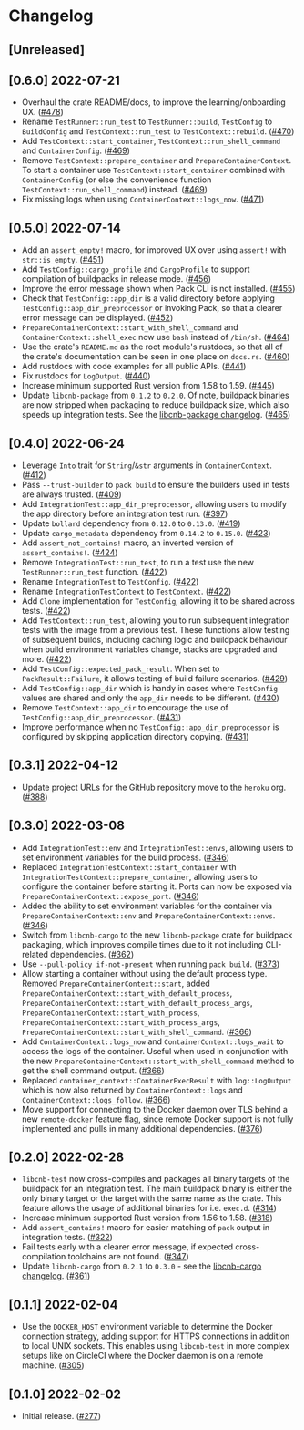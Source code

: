 # Changelog

## [Unreleased]

## [0.6.0] 2022-07-21

- Overhaul the crate README/docs, to improve the learning/onboarding UX. ([#478](https://github.com/heroku/libcnb.rs/pull/478))
- Rename `TestRunner::run_test` to `TestRunner::build`, `TestConfig` to `BuildConfig` and `TestContext::run_test` to `TestContext::rebuild`. ([#470](https://github.com/heroku/libcnb.rs/pull/470))
- Add `TestContext::start_container`, `TestContext::run_shell_command` and `ContainerConfig`. ([#469](https://github.com/heroku/libcnb.rs/pull/469))
- Remove `TestContext::prepare_container` and `PrepareContainerContext`. To start a container use `TestContext::start_container` combined with `ContainerConfig` (or else the convenience function `TestContext::run_shell_command`) instead. ([#469](https://github.com/heroku/libcnb.rs/pull/469))
- Fix missing logs when using `ContainerContext::logs_now`. ([#471](https://github.com/heroku/libcnb.rs/pull/471))

## [0.5.0] 2022-07-14

- Add an `assert_empty!` macro, for improved UX over using `assert!` with `str::is_empty`. ([#451](https://github.com/heroku/libcnb.rs/pull/451))
- Add `TestConfig::cargo_profile` and `CargoProfile` to support compilation of buildpacks in release mode. ([#456](https://github.com/heroku/libcnb.rs/pull/456))
- Improve the error message shown when Pack CLI is not installed. ([#455](https://github.com/heroku/libcnb.rs/pull/455))
- Check that `TestConfig::app_dir` is a valid directory before applying `TestConfig::app_dir_preprocessor` or invoking Pack, so that a clearer error message can be displayed. ([#452](https://github.com/heroku/libcnb.rs/pull/452))
- `PrepareContainerContext::start_with_shell_command` and `ContainerContext::shell_exec` now use `bash` instead of `/bin/sh`. ([#464](https://github.com/heroku/libcnb.rs/pull/464))
- Use the crate's `README.md` as the root module's rustdocs, so that all of the crate's documentation can be seen in one place on `docs.rs`. ([#460](https://github.com/heroku/libcnb.rs/pull/460))
- Add rustdocs with code examples for all public APIs. ([#441](https://github.com/heroku/libcnb.rs/pull/441))
- Fix rustdocs for `LogOutput`. ([#440](https://github.com/heroku/libcnb.rs/pull/440))
- Increase minimum supported Rust version from 1.58 to 1.59. ([#445](https://github.com/heroku/libcnb.rs/pull/445))
- Update `libcnb-package` from `0.1.2` to `0.2.0`. Of note, buildpack binaries are now stripped when packaging to reduce buildpack size, which also speeds up integration tests. See the [libcnb-package changelog](../libcnb-package/CHANGELOG.md#020-2022-07-14). ([#465](https://github.com/heroku/libcnb.rs/pull/465))

## [0.4.0] 2022-06-24

- Leverage `Into` trait for `String`/`&str` arguments in `ContainerContext`. ([#412](https://github.com/heroku/libcnb.rs/pull/412))
- Pass `--trust-builder` to `pack build` to ensure the builders used in tests are always trusted. ([#409](https://github.com/heroku/libcnb.rs/pull/409))
- Add `IntegrationTest::app_dir_preprocessor`, allowing users to modify the app directory before an integration test run. ([#397](https://github.com/heroku/libcnb.rs/pull/397))
- Update `bollard` dependency from `0.12.0` to `0.13.0`. ([#419](https://github.com/heroku/libcnb.rs/pull/419))
- Update `cargo_metadata` dependency from `0.14.2` to `0.15.0`. ([#423](https://github.com/heroku/libcnb.rs/pull/423))
- Add `assert_not_contains!` macro, an inverted version of `assert_contains!`. ([#424](https://github.com/heroku/libcnb.rs/pull/424))
- Remove `IntegrationTest::run_test`, to run a test use the new `TestRunner::run_test` function. ([#422](https://github.com/heroku/libcnb.rs/pull/422))
- Rename `IntegrationTest` to `TestConfig`. ([#422](https://github.com/heroku/libcnb.rs/pull/422))
- Rename `IntegrationTestContext` to `TestContext`. ([#422](https://github.com/heroku/libcnb.rs/pull/422))
- Add `Clone` implementation for `TestConfig`, allowing it to be shared across tests. ([#422](https://github.com/heroku/libcnb.rs/pull/422))
- Add `TestContext::run_test`, allowing you to run subsequent integration tests with the image from a previous test. These functions allow testing of subsequent builds, including caching logic and buildpack behaviour when build environment variables change, stacks are upgraded and more. ([#422](https://github.com/heroku/libcnb.rs/pull/422))
- Add `TestConfig::expected_pack_result`. When set to `PackResult::Failure`, it allows testing of build failure scenarios. ([#429](https://github.com/heroku/libcnb.rs/pull/429))
- Add `TestConfig::app_dir` which is handy in cases where `TestConfig` values are shared and only the `app_dir` needs to be different. ([#430](https://github.com/heroku/libcnb.rs/pull/430))
- Remove `TestContext::app_dir` to encourage the use of `TestConfig::app_dir_preprocessor`. ([#431](https://github.com/heroku/libcnb.rs/pull/431))
- Improve performance when no `TestConfig::app_dir_preprocessor` is configured by skipping application directory copying. ([#431](https://github.com/heroku/libcnb.rs/pull/431))

## [0.3.1] 2022-04-12

- Update project URLs for the GitHub repository move to the `heroku` org. ([#388](https://github.com/heroku/libcnb.rs/pull/388))

## [0.3.0] 2022-03-08

- Add `IntegrationTest::env` and `IntegrationTest::envs`, allowing users to set environment variables for the build process. ([#346](https://github.com/heroku/libcnb.rs/pull/346))
- Replaced `IntegrationTestContext::start_container` with `IntegrationTestContext::prepare_container`, allowing users to configure the container before starting it. Ports can now be exposed via `PrepareContainerContext::expose_port`. ([#346](https://github.com/heroku/libcnb.rs/pull/346))
- Added the ability to set environment variables for the container via `PrepareContainerContext::env` and `PrepareContainerContext::envs`. ([#346](https://github.com/heroku/libcnb.rs/pull/346))
- Switch from `libcnb-cargo` to the new `libcnb-package` crate for buildpack packaging, which improves compile times due to it not including CLI-related dependencies. ([#362](https://github.com/heroku/libcnb.rs/pull/362))
- Use `--pull-policy if-not-present` when running `pack build`. ([#373](https://github.com/heroku/libcnb.rs/pull/373))
- Allow starting a container without using the default process type. Removed `PrepareContainerContext::start`, added `PrepareContainerContext::start_with_default_process`, `PrepareContainerContext::start_with_default_process_args`, `PrepareContainerContext::start_with_process`, `PrepareContainerContext::start_with_process_args`, `PrepareContainerContext::start_with_shell_command`. ([#366](https://github.com/heroku/libcnb.rs/pull/366))
- Add `ContainerContext::logs_now` and `ContainerContext::logs_wait` to access the logs of the container. Useful when used in conjunction with the new `PrepareContainerContext::start_with_shell_command` method to get the shell command output. ([#366](https://github.com/heroku/libcnb.rs/pull/366))
- Replaced `container_context::ContainerExecResult` with `log::LogOutput` which is now also returned by `ContainerContext::logs` and `ContainerContext::logs_follow`. ([#366](https://github.com/heroku/libcnb.rs/pull/366))
- Move support for connecting to the Docker daemon over TLS behind a new `remote-docker` feature flag, since remote Docker support is not fully implemented and pulls in many additional dependencies. ([#376](https://github.com/heroku/libcnb.rs/pull/376))

## [0.2.0] 2022-02-28

- `libcnb-test` now cross-compiles and packages all binary targets of the buildpack for an integration test. The main buildpack binary is either the only binary target or the target with the same name as the crate. This feature allows the usage of additional binaries for i.e. `exec.d`. ([#314](https://github.com/heroku/libcnb.rs/pull/314))
- Increase minimum supported Rust version from 1.56 to 1.58. ([#318](https://github.com/heroku/libcnb.rs/pull/318))
- Add `assert_contains!` macro for easier matching of `pack` output in integration tests. ([#322](https://github.com/heroku/libcnb.rs/pull/322))
- Fail tests early with a clearer error message, if expected cross-compilation toolchains are not found. ([#347](https://github.com/heroku/libcnb.rs/pull/347))
- Update `libcnb-cargo` from `0.2.1` to `0.3.0` - see the [libcnb-cargo changelog](../libcnb-cargo/CHANGELOG.md#030-2022-02-28). ([#361](https://github.com/heroku/libcnb.rs/pull/361))

## [0.1.1] 2022-02-04

- Use the `DOCKER_HOST` environment variable to determine the Docker connection strategy, adding support for HTTPS connections in addition to local UNIX sockets. This enables using `libcnb-test` in more complex setups like on CircleCI where the Docker daemon is on a remote machine. ([#305](https://github.com/heroku/libcnb.rs/pull/305))

## [0.1.0] 2022-02-02

- Initial release. ([#277](https://github.com/heroku/libcnb.rs/pull/277))
